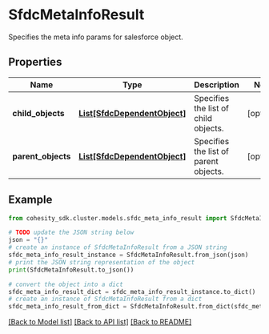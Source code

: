 # SfdcMetaInfoResult

Specifies the meta info params for salesforce object.

## Properties

Name | Type | Description | Notes
------------ | ------------- | ------------- | -------------
**child_objects** | [**List[SfdcDependentObject]**](SfdcDependentObject.md) | Specifies the list of child objects. | [optional] 
**parent_objects** | [**List[SfdcDependentObject]**](SfdcDependentObject.md) | Specifies the list of parent objects. | [optional] 

## Example

```python
from cohesity_sdk.cluster.models.sfdc_meta_info_result import SfdcMetaInfoResult

# TODO update the JSON string below
json = "{}"
# create an instance of SfdcMetaInfoResult from a JSON string
sfdc_meta_info_result_instance = SfdcMetaInfoResult.from_json(json)
# print the JSON string representation of the object
print(SfdcMetaInfoResult.to_json())

# convert the object into a dict
sfdc_meta_info_result_dict = sfdc_meta_info_result_instance.to_dict()
# create an instance of SfdcMetaInfoResult from a dict
sfdc_meta_info_result_from_dict = SfdcMetaInfoResult.from_dict(sfdc_meta_info_result_dict)
```
[[Back to Model list]](../README.md#documentation-for-models) [[Back to API list]](../README.md#documentation-for-api-endpoints) [[Back to README]](../README.md)


